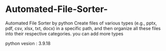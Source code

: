 # Automated-File-Sorter-
Automated File Sorter by python 
Create files of various types (e.g., pptx, pdf, csv, xlsx, txt, docx) in a specific path, and then organize all these files into their respective categories.
you can add more types 


 python vesion : 3.9.18
